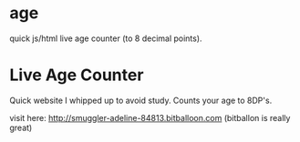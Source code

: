 # age
quick js/html live age counter (to 8 decimal points).

# Live Age Counter 
Quick website I whipped up to avoid study. Counts your age to 8DP's. 

visit here: http://smuggler-adeline-84813.bitballoon.com
(bitballon is really great)
